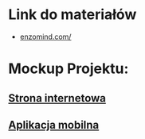 # Link do materiałów
- [enzomind.com/](https://enzomind.com/files/uwm/wyklady/PSI/cwiczenia.txt)

# Mockup Projektu:
  ## [Strona internetowa](https://www.figma.com/design/CDvQiLLwccs3RXa40m2Ur3/StronaAGDRTV?node-id=0-1&t=L4MEHLqdDwbyBJLm-1)
  ## [Aplikacja mobilna](https://www.figma.com/design/0X0uYQjDmYM9MNhWMalEoV/Aplikacja-RobKrys?node-id=0-1&t=TuNPcG9PLPaygs45-1)
